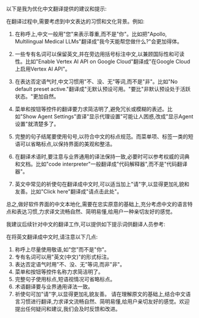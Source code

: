 以下是我为优化中文翻译提供的建议和提示:

在翻译过程中,需要考虑到中文表达的习惯和文化背景。例如:

1. 在称呼上,中文一般用"您"来表示尊重,而不是"你"。比如把"Apollo, Multilingual Medical LLMs"翻译成"我今天能帮您做什么?"会更加得体。

2. 一些专有名词可以保留英文,并在旁边用括号标注中文,以兼顾国际性和可读性。比如"Enable Vertex AI API on Google Cloud"翻译成"在Google Cloud上启用Vertex AI API"。

3. 在表达否定语气时,中文习惯用"不、没、无"等词,而不是"非"。比如"No default preset active."翻译成"无默认预设可用。"要比"非默认预设处于活跃状态。"更加自然。

4. 菜单和按钮等控件的翻译要力求简洁明了,避免冗长或模糊的表述。比如"Show Agent Settings"直译"显示代理设置"可能让人困惑,改成"显示Agent设置"就清楚多了。

5. 完整的句子结尾要使用句号,以符合中文的标点规范。而菜单项、标签一类的短语可以省略标点,以保持界面的美观和整洁。

6. 在翻译术语时,要注意与业界通用的译法保持一致,必要时可以参考权威的词典和文档。比如"code interpreter"一般翻译成"代码解释器",而不是"代码翻译器"。

7. 英文中常见的祈使句在翻译成中文时,可以适当加上"请"字,以显得更加礼貌和友善。比如"Click here"翻译成"请点击此处"。

总之,做好软件界面的中文本地化,需要在忠实原意的基础上,充分考虑中文的语言特点和表达习惯,力求译文流畅自然、简明易懂,给用户一种亲切友好的感觉。

我建议后续针对中文的翻译工作,可以提供如下提示词供翻译人员参考:

在将英文翻译成中文时,请注意以下几点:
1. 称呼上尽量使用敬语,如"您"而不是"你"。
2. 专有名词可以用"英文(中文)"的形式标注。
3. 表达否定语气时用"不、没、无"等词,而非"非"。
4. 菜单和按钮等控件名称力求简洁明了。
5. 完整句子使用标点,短语视情况可省略标点。
6. 术语翻译要与业界通用译法一致。
7. 祈使句可加"请"字,以显得更加礼貌友善。
请在理解原文的基础上,结合中文语言习惯进行翻译,力求译文流畅自然、简明易懂,给用户亲切友好的感觉。欢迎提出任何疑问和建议,我们会及时反馈和改进。